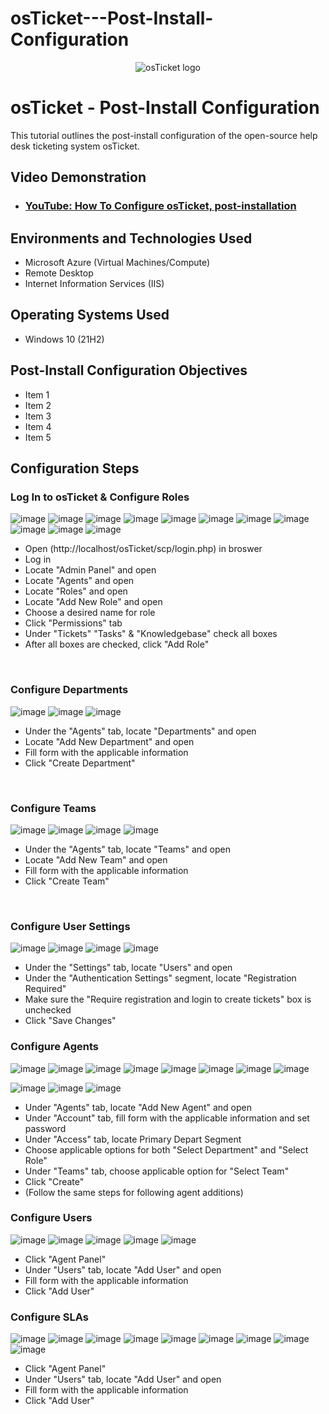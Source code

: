 # osTicket---Post-Install-Configuration

<p align="center">
<img src="https://i.imgur.com/Clzj7Xs.png" alt="osTicket logo"/>
</p>

<h1>osTicket - Post-Install Configuration</h1>
This tutorial outlines the post-install configuration of the open-source help desk ticketing system osTicket.<br />


<h2>Video Demonstration</h2>

- ### [YouTube: How To Configure osTicket, post-installation](https://www.youtube.com)

<h2>Environments and Technologies Used</h2>

- Microsoft Azure (Virtual Machines/Compute)
- Remote Desktop
- Internet Information Services (IIS)

<h2>Operating Systems Used </h2>

- Windows 10</b> (21H2)

<h2>Post-Install Configuration Objectives</h2>

- Item 1
- Item 2
- Item 3
- Item 4
- Item 5

<h2>Configuration Steps</h2>

<p>
<h3><strong> Log In to osTicket & Configure Roles </strong></h3>
  
![image](https://github.com/user-attachments/assets/dc9d4ca3-3bbb-4cbf-9bcd-1b401607751a)
![image](https://github.com/user-attachments/assets/3aad4832-1ce2-48a3-9655-baed68d4ec64)
![image](https://github.com/user-attachments/assets/96f70941-9faa-4c77-a4f2-3ee32fda9091)
![image](https://github.com/user-attachments/assets/ff0caf5a-b7de-4dd6-b277-ca9f84f6ab8f)
![image](https://github.com/user-attachments/assets/d73f36c8-751f-409e-aa57-d47fbbe9bbaf)
![image](https://github.com/user-attachments/assets/2358c4c1-403c-4d63-8934-3917e5c2e8fa)
![image](https://github.com/user-attachments/assets/33b662bd-9fcb-4129-af34-504b6fe1a883)
![image](https://github.com/user-attachments/assets/41b0ffe8-dd08-4f52-8e14-e6ba61173043)
![image](https://github.com/user-attachments/assets/e99c6771-8d61-4452-8c77-72fe2f680dd1)
![image](https://github.com/user-attachments/assets/48714453-0f63-412c-8827-e378a2a551fa)
![image](https://github.com/user-attachments/assets/48a75909-8ea7-41f9-8b9e-e655c54e4a27)
 
</p>
<p>
  
* Open (http://localhost/osTicket/scp/login.php) in broswer
* Log in
* Locate "Admin Panel" and open
* Locate "Agents" and open
* Locate "Roles" and open
* Locate "Add New Role" and open
* Choose a desired name for role
* Click "Permissions" tab
* Under "Tickets" "Tasks" & "Knowledgebase" check all boxes
* After all boxes are checked, click "Add Role"

  
</p>
<br />
<h3><strong> Configure Departments </strong></h3>
<p>
  
![image](https://github.com/user-attachments/assets/f37dc7be-3f16-49d3-993a-c840d5792484)
![image](https://github.com/user-attachments/assets/ec71e4bf-a2d4-4c06-8ffc-773d7488570a)
![image](https://github.com/user-attachments/assets/9fcb7fb3-abcf-4d8a-86f9-f5c71fbc8c00)

</p>
<p>
  
* Under the "Agents" tab, locate "Departments" and open
* Locate "Add New Department" and open
* Fill form with the applicable information 
* Click "Create Department"

<br />
<h3><strong> Configure Teams </strong></h3>
<p>
</p>

![image](https://github.com/user-attachments/assets/5163c556-699a-40fe-9e59-ebb084dd2b33)
![image](https://github.com/user-attachments/assets/f3339da7-1329-4d7d-8326-7283f9ce7bcc)
![image](https://github.com/user-attachments/assets/2f1af984-169a-4c6b-a5ca-1216e404a224)
![image](https://github.com/user-attachments/assets/b2008e63-5c73-44fa-9f2a-fb951081b8a5)


<p>

* Under the "Agents" tab, locate "Teams" and open
* Locate "Add New Team" and open
* Fill form with the applicable information 
* Click "Create Team"
</p>
<br />

<h3><strong> Configure User Settings </strong></h3>

![image](https://github.com/user-attachments/assets/e1bc6480-59aa-4b70-a230-f903deb9e002)
![image](https://github.com/user-attachments/assets/4b18c3bf-889f-4e24-82da-16ede3ded6f3)
![image](https://github.com/user-attachments/assets/28c3e677-5774-47fe-91b7-2ab045835125)
![image](https://github.com/user-attachments/assets/13e2e777-cb9c-4f47-bef1-5bc65dffd22b)

* Under the "Settings" tab, locate "Users" and open
* Under the "Authentication Settings" segment, locate "Registration Required"
* Make sure the "Require registration and login to create tickets" box is unchecked
* Click "Save Changes"

<h3><strong> Configure Agents </strong></h3>

![image](https://github.com/user-attachments/assets/7a8fd167-6f0e-4d3c-a38c-ae45acda9522)
![image](https://github.com/user-attachments/assets/05e8df3e-0bda-41b2-8be6-74b33cf432d6)
![image](https://github.com/user-attachments/assets/7a03fd54-5106-4621-9b25-2f9cdc65944b)
![image](https://github.com/user-attachments/assets/e9d2fd27-340b-4b88-9a35-3d5cd649ea4a)
![image](https://github.com/user-attachments/assets/b401b45f-faaa-47bc-83a7-1a7dafb580d9)
![image](https://github.com/user-attachments/assets/a19bb763-4f8b-40d6-b5ce-91ae687d756b)
![image](https://github.com/user-attachments/assets/a6b889f4-9d1a-49ce-aa94-e0ade2ec5c23)
![image](https://github.com/user-attachments/assets/8253700c-5dba-4da8-8aa9-872e1a57915f)

![image](https://github.com/user-attachments/assets/dd5a8e56-2f13-4d9b-b05f-d3b8ed9e4749)
![image](https://github.com/user-attachments/assets/2d16a6ca-792c-4b82-8f58-58bcf270827f)
![image](https://github.com/user-attachments/assets/6c7745a0-a29a-4a51-a5fd-3e78ce7e18e4)


* Under "Agents" tab, locate "Add New Agent" and open
* Under "Account" tab, fill form with the applicable information and set password
* Under "Access" tab, locate Primary Depart Segment
* Choose applicable options for both "Select Department" and "Select Role"
* Under "Teams" tab, choose applicable option for "Select Team"
* Click "Create"
* (Follow the same steps for following agent additions)


<h3><strong> Configure Users </strong></h3>

![image](https://github.com/user-attachments/assets/6d1b67a8-b2ed-41a6-94da-5757b5374e62)
![image](https://github.com/user-attachments/assets/88ab51af-7a21-4da0-9bef-42c0c0135e81)
![image](https://github.com/user-attachments/assets/be3c95e2-c4a5-4bba-ba04-ac47072a4303)
![image](https://github.com/user-attachments/assets/65eeda0f-edcd-43ca-a786-140cef8260d9)
![image](https://github.com/user-attachments/assets/a3582b05-6887-4936-81dd-3dcafeb31d57)

* Click "Agent Panel"
* Under "Users" tab, locate "Add User" and open
* Fill form with the applicable information
* Click "Add User"


<h3><strong> Configure SLAs </strong></h3>

![image](https://github.com/user-attachments/assets/cdbc0deb-7e74-4f92-8a71-15048090517d)
![image](https://github.com/user-attachments/assets/ac37c200-b8d6-4ee3-a611-364d1c292b72)
![image](https://github.com/user-attachments/assets/283dbe4c-6293-4f51-aaa1-a0ebbdd8103c)
![image](https://github.com/user-attachments/assets/92895957-9a0e-4fff-aa17-10561232a429)
![image](https://github.com/user-attachments/assets/dd74ed28-b73c-4470-9845-3d525ce51721)
![image](https://github.com/user-attachments/assets/e1031ed6-c590-4cc6-a168-6f267e3d38bb)
![image](https://github.com/user-attachments/assets/39ca3290-2e71-4554-bd44-b461e4e77c0f)
![image](https://github.com/user-attachments/assets/e02ffbd6-2089-477a-b01b-3dbcc4e7e233)
![image](https://github.com/user-attachments/assets/8fde43cc-1ebe-47e5-81b2-e09bd0c52864)


* Click "Agent Panel"
* Under "Users" tab, locate "Add User" and open
* Fill form with the applicable information
* Click "Add User"





